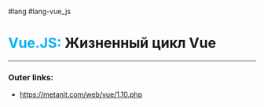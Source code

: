 #lang #lang-vue_js
# <font color="#00b0f0">Vue.JS:</font> Жизненный цикл Vue
---
### Outer links:
- https://metanit.com/web/vue/1.10.php